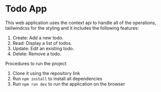 # Todo App

This web application uses the context api to handle all of the operations, taiilwindcss for the styling and it includes the following features:

1. Create: Add a new todo.
2. Read: Display a list of todos.
3. Update: Edit an existing todo.
4. Delete: Remove a todo.

Procedures to run the project
1. Clone it using the repository link
2. Run `npm install` to install all dependencies
3. Run `npm run dev` to run the application on the browser
